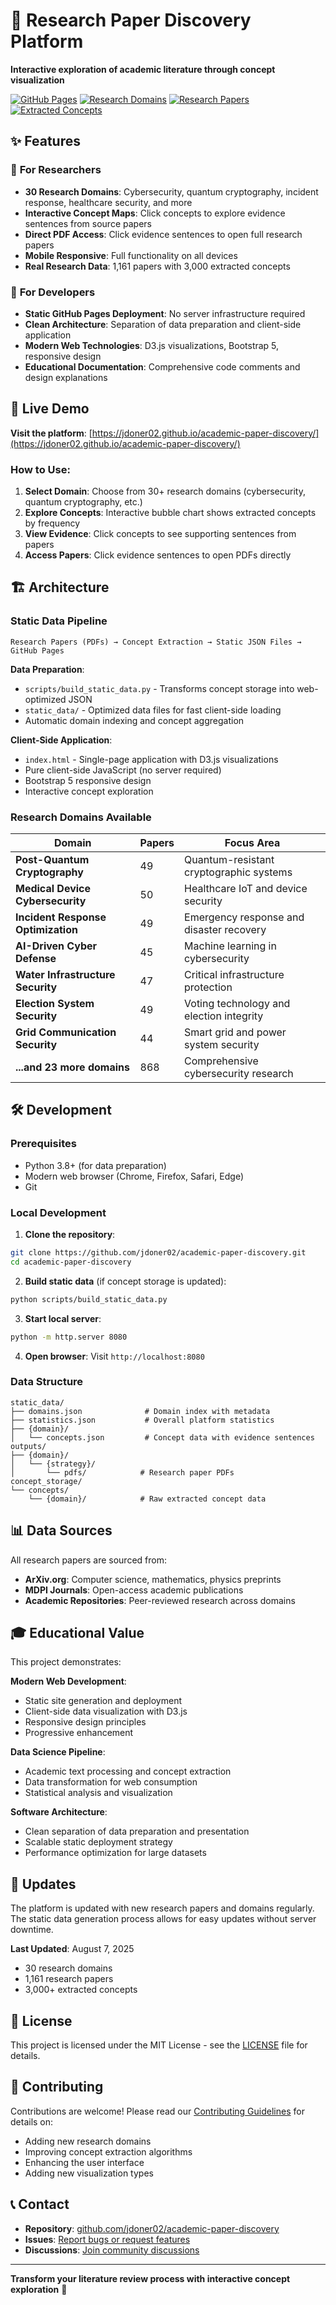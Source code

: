 # 🔬 Research Paper Discovery Platform

**Interactive exploration of academic literature through concept visualization**

[![GitHub Pages](https://img.shields.io/badge/demo-live-brightgreen)](https://jdoner02.github.io/academic-paper-discovery/)
[![Research Domains](https://img.shields.io/badge/domains-30-blue)](#)
[![Research Papers](https://img.shields.io/badge/papers-1161-orange)](#)
[![Extracted Concepts](https://img.shields.io/badge/concepts-3000-purple)](#)

## ✨ Features

### 🎯 **For Researchers**
- **30 Research Domains**: Cybersecurity, quantum cryptography, incident response, healthcare security, and more
- **Interactive Concept Maps**: Click concepts to explore evidence sentences from source papers
- **Direct PDF Access**: Click evidence sentences to open full research papers
- **Mobile Responsive**: Full functionality on all devices
- **Real Research Data**: 1,161 papers with 3,000 extracted concepts

### 🔧 **For Developers** 
- **Static GitHub Pages Deployment**: No server infrastructure required
- **Clean Architecture**: Separation of data preparation and client-side application
- **Modern Web Technologies**: D3.js visualizations, Bootstrap 5, responsive design
- **Educational Documentation**: Comprehensive code comments and design explanations

## 🚀 Live Demo

**Visit the platform**: [https://jdoner02.github.io/academic-paper-discovery/](https://jdoner02.github.io/academic-paper-discovery/)

### How to Use:
1. **Select Domain**: Choose from 30+ research domains (cybersecurity, quantum cryptography, etc.)
2. **Explore Concepts**: Interactive bubble chart shows extracted concepts by frequency
3. **View Evidence**: Click concepts to see supporting sentences from papers
4. **Access Papers**: Click evidence sentences to open PDFs directly

## 🏗️ Architecture

### Static Data Pipeline
```
Research Papers (PDFs) → Concept Extraction → Static JSON Files → GitHub Pages
```

**Data Preparation**:
- `scripts/build_static_data.py` - Transforms concept storage into web-optimized JSON
- `static_data/` - Optimized data files for fast client-side loading
- Automatic domain indexing and concept aggregation

**Client-Side Application**:
- `index.html` - Single-page application with D3.js visualizations
- Pure client-side JavaScript (no server required)
- Bootstrap 5 responsive design
- Interactive concept exploration

### Research Domains Available

| Domain | Papers | Focus Area |
|--------|--------|------------|
| **Post-Quantum Cryptography** | 49 | Quantum-resistant cryptographic systems |
| **Medical Device Cybersecurity** | 50 | Healthcare IoT and device security |
| **Incident Response Optimization** | 49 | Emergency response and disaster recovery |
| **AI-Driven Cyber Defense** | 45 | Machine learning in cybersecurity |
| **Water Infrastructure Security** | 47 | Critical infrastructure protection |
| **Election System Security** | 49 | Voting technology and election integrity |
| **Grid Communication Security** | 44 | Smart grid and power system security |
| **...and 23 more domains** | 868 | Comprehensive cybersecurity research |

## 🛠️ Development

### Prerequisites
- Python 3.8+ (for data preparation)
- Modern web browser (Chrome, Firefox, Safari, Edge)
- Git

### Local Development

1. **Clone the repository**:
```bash
git clone https://github.com/jdoner02/academic-paper-discovery.git
cd academic-paper-discovery
```

2. **Build static data** (if concept storage is updated):
```bash
python scripts/build_static_data.py
```

3. **Start local server**:
```bash
python -m http.server 8080
```

4. **Open browser**: Visit `http://localhost:8080`

### Data Structure

```
static_data/
├── domains.json              # Domain index with metadata
├── statistics.json           # Overall platform statistics  
├── {domain}/
│   └── concepts.json         # Concept data with evidence sentences
outputs/
├── {domain}/
│   └── {strategy}/
│       └── pdfs/            # Research paper PDFs
concept_storage/
└── concepts/
    └── {domain}/            # Raw extracted concept data
```

## 📊 Data Sources

All research papers are sourced from:
- **ArXiv.org**: Computer science, mathematics, physics preprints
- **MDPI Journals**: Open-access academic publications
- **Academic Repositories**: Peer-reviewed research across domains

## 🎓 Educational Value

This project demonstrates:

**Modern Web Development**:
- Static site generation and deployment
- Client-side data visualization with D3.js
- Responsive design principles
- Progressive enhancement

**Data Science Pipeline**:
- Academic text processing and concept extraction
- Data transformation for web consumption
- Statistical analysis and visualization

**Software Architecture**:
- Clean separation of data preparation and presentation
- Scalable static deployment strategy
- Performance optimization for large datasets

## 🔄 Updates

The platform is updated with new research papers and domains regularly. The static data generation process allows for easy updates without server downtime.

**Last Updated**: August 7, 2025
- 30 research domains
- 1,161 research papers
- 3,000+ extracted concepts

## 📜 License

This project is licensed under the MIT License - see the [LICENSE](LICENSE) file for details.

## 🤝 Contributing

Contributions are welcome! Please read our [Contributing Guidelines](CONTRIBUTING.md) for details on:
- Adding new research domains
- Improving concept extraction algorithms
- Enhancing the user interface
- Adding new visualization types

## 📞 Contact

- **Repository**: [github.com/jdoner02/academic-paper-discovery](https://github.com/jdoner02/academic-paper-discovery)
- **Issues**: [Report bugs or request features](https://github.com/jdoner02/academic-paper-discovery/issues)
- **Discussions**: [Join community discussions](https://github.com/jdoner02/academic-paper-discovery/discussions)

---

**Transform your literature review process with interactive concept exploration** 🚀

